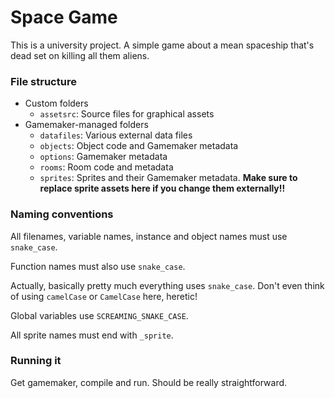 # Space Game

This is a university project. A simple game about a mean spaceship that's dead set on killing all them aliens.

### File structure

- Custom folders
   - `assetsrc`: Source files for graphical assets
- Gamemaker-managed folders
   - `datafiles`: Various external data files
   - `objects`: Object code and Gamemaker metadata
   - `options`: Gamemaker metadata
   - `rooms`: Room code and metadata
   - `sprites`: Sprites and their Gamemaker metadata. **Make sure to replace sprite assets here if you change them externally!!**

### Naming conventions

All filenames, variable names, instance and object names must use `snake_case`.

Function names must also use `snake_case`.

Actually, basically pretty much everything uses `snake_case`. Don't even think of using `camelCase` or `CamelCase` here, heretic!

Global variables use `SCREAMING_SNAKE_CASE`.

All sprite names must end with `_sprite`.

### Running it

Get gamemaker, compile and run. Should be really straightforward.
